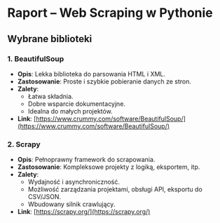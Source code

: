 # Raport – Web Scraping w Pythonie

## Wybrane biblioteki

### 1. BeautifulSoup
- **Opis**: Lekka biblioteka do parsowania HTML i XML.
- **Zastosowanie**: Proste i szybkie pobieranie danych ze stron.
- **Zalety**:
  - Łatwa składnia.
  - Dobre wsparcie dokumentacyjne.
  - Idealna do małych projektów.
- **Link**: [https://www.crummy.com/software/BeautifulSoup/](https://www.crummy.com/software/BeautifulSoup/)

### 2. Scrapy
- **Opis**: Pełnoprawny framework do scrapowania.
- **Zastosowanie**: Kompleksowe projekty z logiką, eksportem, itp.
- **Zalety**:
  - Wydajność i asynchroniczność.
  - Możliwość zarządzania projektami, obsługi API, eksportu do CSV/JSON.
  - Wbudowany silnik crawlujący.
- **Link**: [https://scrapy.org/](https://scrapy.org/)

